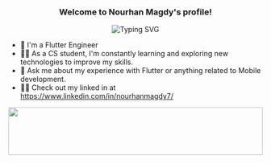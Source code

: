 <h3 align="center">
  Welcome to Nourhan Magdy's profile!
</h3>

<p align="center">
  <img src="https://readme-typing-svg.demolab.com?font=Kalam&weight=700&pause=1000&color=2196F3&center=true&width=435&lines=ٍSoftware+Engineer;Always+Learning+New+Things!" alt="Typing SVG" />
</p>

- 🏢 I'm a Flutter Engineer
- 👨‍💻 As a CS student, I'm constantly learning and exploring new technologies to improve my skills.
- 💬 Ask me about my experience with Flutter or anything related to Mobile development.
- 👨‍💻 Check out my linked in at https://www.linkedin.com/in/nourhanmagdy7/


<img src="https://github.com/Govindv7555/Govindv7555/blob/main/49e76e0596857673c5c80c85b84394c1.gif" width=100% height=95px>
